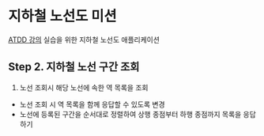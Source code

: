 
# 지하철 노선도 미션
[ATDD 강의](https://edu.nextstep.camp/c/R89PYi5H) 실습을 위한 지하철 노선도 애플리케이션

## Step 2. 지하철 노선 구간 조회
1. 노선 조회시 해당 노선에 속한 역 목록을 조회
* 노선 조회 시 역 목록을 함께 응답할 수 있도록 변경
* 노선에 등록된 구간을 순서대로 정렬하여 상행 종점부터 하행 종점까지 목록을 응답하기